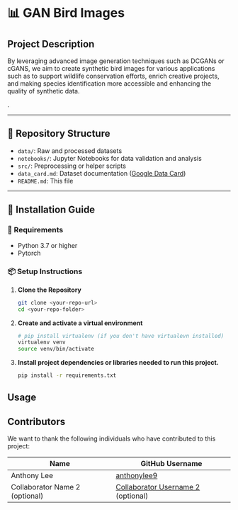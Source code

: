 # 📊 GAN Bird Images


## Project Description 

By leveraging advanced image generation techniques such as DCGANs or cGANS, we aim to create synthetic bird images for various applications such as to support wildlife conservation efforts, enrich creative projects, and making species identification more accessible and enhancing the quality of synthetic data.

.

---

## 📂 Repository Structure
- `data/`: Raw and processed datasets
- `notebooks/`: Jupyter Notebooks for data validation and analysis
- `src/`: Preprocessing or helper scripts
- `data_card.md`: Dataset documentation ([Google Data Card](https://github.com/PAIR-code/datacardsplaybook/blob/main/templates/DataCardsExtendedTemplate.md))
- `README.md`: This file

---

## 🚀 Installation Guide

### 🔧 Requirements
- Python 3.7 or higher  
- Pytorch

### 📦 Setup Instructions

1. **Clone the Repository**
   ```bash
   git clone <your-repo-url>
   cd <your-repo-folder>
2. **Create and activate a virtual environment**

   ```bash
   # pip install virtualenv (if you don't have virtualevn installed)
   virtualenv venv
   source venv/bin/activate
   ```
3. **Install project dependencies or libraries needed to run this project.**

   ```bash
   pip install -r requirements.txt
   ```

## Usage

## Contributors

We want to thank the following individuals who have contributed to this project:


| Name | GitHub Username |
|---|---|
| Anthony Lee | [anthonylee9](https://github.com/anthonylee9) |
| Collaborator Name 2 (optional) | [Collaborator Username 2](https://github.com/CollaboratorUsername2) (optional) |
